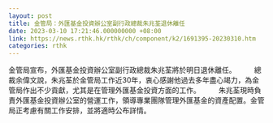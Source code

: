 ```yaml
---
layout: post
title: 金管局：外匯基金投資辦公室副行政總裁朱兆荃退休離任
date: 2023-03-10 17:21:46.000000000 +08:00
link: https://news.rthk.hk/rthk/ch/component/k2/1691395-20230310.htm
categories: rthk
---
```


金管局宣布，外匯基金投資辦公室副行政總裁朱兆荃將於明日退休離任。
　　 
總裁余偉文說，朱兆荃於金管局工作近30年，衷心感謝他過去多年盡心竭力，為金管局作出不少貢獻，尤其是在管理外匯基金投資方面的工作。
　　 
朱兆荃現時負責外匯基金投資辦公室的營運工作，領導專業團隊管理外匯基金的資產配置。金管局正考慮有關工作安排，並將適時公布詳情。
